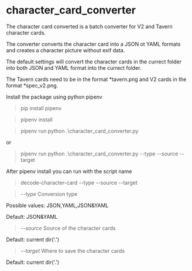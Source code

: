 # character_card_converter
The character card converted is a batch converter for V2 and Tavern character cards.

The converter converts the character card into a JSON ot YAML formats and creates a character picture without exif data.

The default settings will convert the character cards in the currect folder into both JSON and YAML format into the currect folder.

The Tavern cards need to be in the format *tavern.png and V2 cards in the format *spec_v2.png.

Install the package using python pipenv
>pip install pipenv

>pipenv install

>pipenv run python .\character_card_converter.py

or
>pipenv run python .\character_card_converter.py --type <type> --source <source dir> --target <target dir>

After pipenv install you can run with the script name
>decode-character-card --type <type> --source <source dir> --target <target dir>

>_--type_
Conversion type

Possible values: JSON,YAML,JSON&YAML

Default: JSON&YAML

>_--source_
Source of the character cards

Default: current dir('.')

>_--target_
Where to save the character cards

Default: current dir('.')
